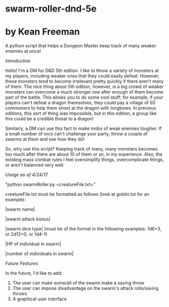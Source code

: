 # swarm-roller-dnd-5e
# by Kean Freeman
A python script that helps a Dungeon Master keep track of many weaker enemies at once!

*Introduction*

Hello! I'm a DM for D&D 5th edition. I like to throw a variety of monsters 
at my players, including weaker ones that they could easily defeat. 
However, these monsters tend to become irrelevant pretty quickly if there 
aren't many of them. The nice thing about 5th edition, however, is a big 
crowd of weaker monsters can overcome a much stronger one after enough 
of them become part of the battle. This allows you to do some cool stuff; 
for example, if your players can't defeat a dragon themselves, they could 
pay a village of 50 commoners to help them shoot at the dragon with 
longbows. In previous editions, this sort of thing was impossible, but 
in this edition, a group like this could be a credible threat to a dragon!

Similarly, a DM can use this fact to make mobs of weak enemies tougher. 
If a small number of orcs can't challenge your party, throw a couple of 
swarms at them and see how they do!

So, why use this script? Keeping track of many, many monsters becomes 
too much after there are about 10 of them or so, in my experience. 
Also, the existing mass combat rules I feel oversimplify things, 
overcomplicate things, or aren't balanced very well.

*Usage as of 4/24/17*

"python swarmRoller.py <creatureFile.txt>"

creatureFile.txt must be formatted as follows (look at goblin.txt for an example):

|swarm name|

|swarm attack bonus|

|swarm dice type| (must be of the format in the following examples: 
1d6+3, or 2d12+0, or 1d4-1)

|HP of individual in swarm|

|number of individuals in swarm|

*Future Features*

In the future, I'd like to add:
1. The user can make some/all of the swarm make a saving throw
2. The user can impose disadvantage on the swarm's attack 
rolls/saving throws
3. A graphical user interface
